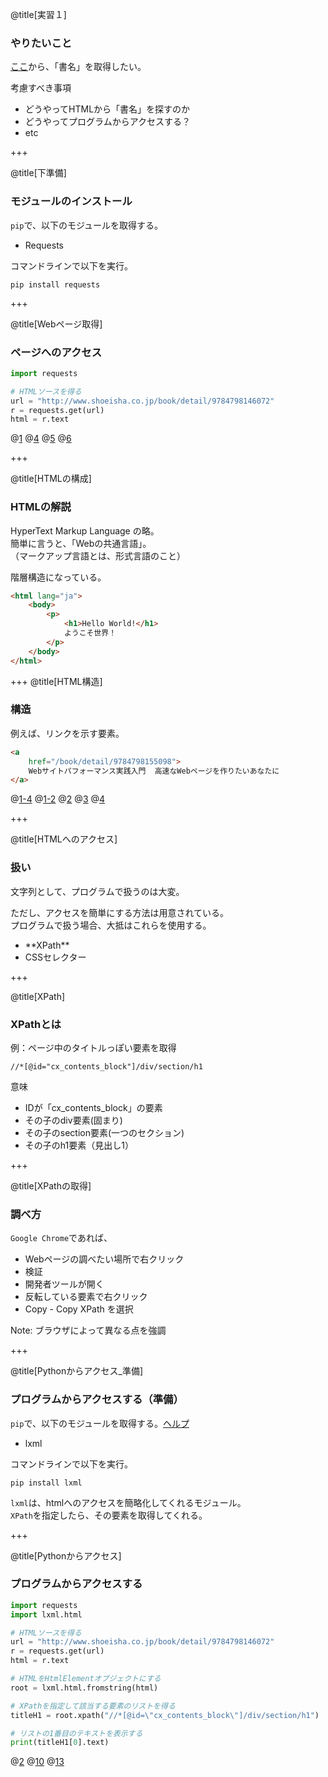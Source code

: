 @title[実習１]

### やりたいこと
[ここ](http://www.shoeisha.co.jp/book/detail/9784798146072)から、「書名」を取得したい。

考慮すべき事項

* どうやってHTMLから「書名」を探すのか
* どうやってプログラムからアクセスする？
* etc

+++

@title[下準備]

### モジュールのインストール
`pip`で、以下のモジュールを取得する。

* Requests

コマンドラインで以下を実行。

```
pip install requests
```

+++

@title[Webページ取得]

### ページへのアクセス

```python
import requests

# HTMLソースを得る
url = "http://www.shoeisha.co.jp/book/detail/9784798146072"
r = requests.get(url)
html = r.text
```
@[1](requestsというモジュールを使えるようにする)
@[4](アクセスするページのURLを指定)
@[5](webページを取得（getリクエスト）)
@[6](textで、webページのHTMLを取得できる)

+++

@title[HTMLの構成]

### HTMLの解説

HyperText Markup Language の略。  
簡単に言うと、「Webの共通言語」。  
（マークアップ言語とは、形式言語のこと）

階層構造になっている。  

```html
<html lang="ja">
    <body>
        <p>
            <h1>Hello World!</h1>
            ようこそ世界！
        </p>
    </body>
</html>
```

+++
@title[HTML構造]

### 構造
例えば、リンクを示す要素。

```html
<a 
    href="/book/detail/9784798155098">
    Webサイトパフォーマンス実践入門  高速なWebページを作りたいあなたに
</a>
```
@[1-4](a(anchor)要素全体を指す)
@[1-2](開始タグ。この場合、「aタグ」と呼ぶ)
@[2](属性。hrefは、リンク先を指定する)
@[3](タグの中身。この場合、リンクのテキストを指す)
@[4](終了タグ。必ず「/タグ名」で記述する)

+++

@title[HTMLへのアクセス]

### 扱い
文字列として、プログラムで扱うのは大変。

ただし、アクセスを簡単にする方法は用意されている。  
プログラムで扱う場合、大抵はこれらを使用する。

<ul>
<li class="fragment">**XPath**</li>
<li class="fragment">CSSセレクター</li>
</ul>

+++

@title[XPath]

### XPathとは

例：ページ中のタイトルっぽい要素を取得

```
//*[@id="cx_contents_block"]/div/section/h1
```

意味

<ul>
<li class="fragment">IDが「cx_contents_block」の要素</li>
<li class="fragment">その子のdiv要素(固まり)</li>
<li class="fragment">その子のsection要素(一つのセクション)</li>
<li class="fragment">その子のh1要素（見出し1）</li>
</ul>

+++

@title[XPathの取得]

### 調べ方

`Google Chrome`であれば、

<ul>
<li class="fragment">Webページの調べたい場所で右クリック</li>
<li class="fragment">検証</li>
<li class="fragment">開発者ツールが開く</li>
<li class="fragment">反転している要素で右クリック</li>
<li class="fragment">Copy - Copy XPath を選択</li>
</ul>

Note:
ブラウザによって異なる点を強調

+++

@title[Pythonからアクセス_準備]

### プログラムからアクセスする（準備）
`pip`で、以下のモジュールを取得する。[ヘルプ](http://lxml.de/)

* lxml

コマンドラインで以下を実行。

```
pip install lxml
```

`lxml`は、htmlへのアクセスを簡略化してくれるモジュール。  
`XPath`を指定したら、その要素を取得してくれる。

+++

@title[Pythonからアクセス]

### プログラムからアクセスする

```python
import requests
import lxml.html

# HTMLソースを得る
url = "http://www.shoeisha.co.jp/book/detail/9784798146072"
r = requests.get(url)
html = r.text

# HTMLをHtmlElementオブジェクトにする
root = lxml.html.fromstring(html)

# XPathを指定して該当する要素のリストを得る
titleH1 = root.xpath("//*[@id=\"cx_contents_block\"]/div/section/h1")

# リストの1番目のテキストを表示する
print(titleH1[0].text)
```
@[2](lxml.htmlを遣えるようにする)
@[10](受信したhtml文字列から、アクセス用クラスを作成)
@[13](XPathを指定してアクセス)